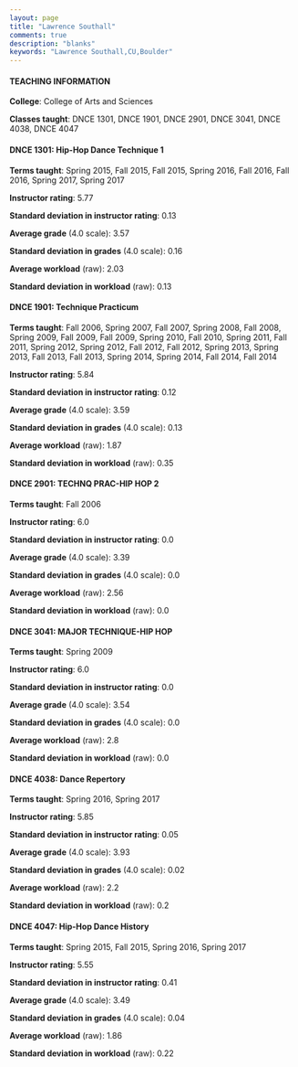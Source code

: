 ```yaml
---
layout: page
title: "Lawrence Southall" 
comments: true
description: "blanks"
keywords: "Lawrence Southall,CU,Boulder"
---
```

<head>
<script src="https://ajax.googleapis.com/ajax/libs/jquery/2.1.3/jquery.min.js"></script>
<script src="https://dl.dropboxusercontent.com/s/pc42nxpaw1ea4o9/highcharts.js?dl=0"></script>
<!-- <script src="../assets/js/highcharts.js"></script> -->
<style type="text/css">@font-face {
	font-family: "Bebas Neue";
	src: url(https://www.filehosting.org/file/details/544349/BebasNeue Regular.otf) format("opentype");
	}
	h1.Bebas { 
		font-family: "Bebas Neue", Verdana, Tahoma;
	}
</style>
</head>
	   
#### TEACHING INFORMATION

**College**: College of Arts and Sciences

**Classes taught**: DNCE 1301, DNCE 1901, DNCE 2901, DNCE 3041, DNCE 4038, DNCE 4047

#### DNCE 1301: Hip-Hop Dance Technique 1

**Terms taught**: Spring 2015, Fall 2015, Fall 2015, Spring 2016, Fall 2016, Fall 2016, Spring 2017, Spring 2017

**Instructor rating**: 5.77

**Standard deviation in instructor rating**: 0.13

**Average grade** (4.0 scale): 3.57

**Standard deviation in grades** (4.0 scale): 0.16

**Average workload** (raw): 2.03

**Standard deviation in workload** (raw): 0.13

#### DNCE 1901: Technique Practicum

**Terms taught**: Fall 2006, Spring 2007, Fall 2007, Spring 2008, Fall 2008, Spring 2009, Fall 2009, Fall 2009, Spring 2010, Fall 2010, Spring 2011, Fall 2011, Spring 2012, Spring 2012, Fall 2012, Fall 2012, Spring 2013, Spring 2013, Fall 2013, Fall 2013, Spring 2014, Spring 2014, Fall 2014, Fall 2014

**Instructor rating**: 5.84

**Standard deviation in instructor rating**: 0.12

**Average grade** (4.0 scale): 3.59

**Standard deviation in grades** (4.0 scale): 0.13

**Average workload** (raw): 1.87

**Standard deviation in workload** (raw): 0.35

#### DNCE 2901: TECHNQ PRAC-HIP HOP 2

**Terms taught**: Fall 2006

**Instructor rating**: 6.0

**Standard deviation in instructor rating**: 0.0

**Average grade** (4.0 scale): 3.39

**Standard deviation in grades** (4.0 scale): 0.0

**Average workload** (raw): 2.56

**Standard deviation in workload** (raw): 0.0

#### DNCE 3041: MAJOR TECHNIQUE-HIP HOP

**Terms taught**: Spring 2009

**Instructor rating**: 6.0

**Standard deviation in instructor rating**: 0.0

**Average grade** (4.0 scale): 3.54

**Standard deviation in grades** (4.0 scale): 0.0

**Average workload** (raw): 2.8

**Standard deviation in workload** (raw): 0.0

#### DNCE 4038: Dance Repertory

**Terms taught**: Spring 2016, Spring 2017

**Instructor rating**: 5.85

**Standard deviation in instructor rating**: 0.05

**Average grade** (4.0 scale): 3.93

**Standard deviation in grades** (4.0 scale): 0.02

**Average workload** (raw): 2.2

**Standard deviation in workload** (raw): 0.2

#### DNCE 4047: Hip-Hop Dance History

**Terms taught**: Spring 2015, Fall 2015, Spring 2016, Spring 2017

**Instructor rating**: 5.55

**Standard deviation in instructor rating**: 0.41

**Average grade** (4.0 scale): 3.49

**Standard deviation in grades** (4.0 scale): 0.04

**Average workload** (raw): 1.86

**Standard deviation in workload** (raw): 0.22

